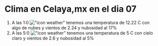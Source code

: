 # Clima en Celaya,mx en el dia 07

1. A las 1:0 !["icon weather"](http://openweathermap.org/img/w/02n.png) tenemos una temperatura de 12.22 C con algo de nubes y  vientos de 2.24 y nubosidad al 17%
1. A las 5:0 !["icon weather"](http://openweathermap.org/img/w/01n.png) tenemos una temperatura de 5 C con cielo claro y  vientos de 2.6 y nubosidad al 5%
